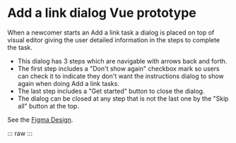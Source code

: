 <!-- <link rel="stylesheet" href="../node_modules/@wikimedia/codex/dist/codex.style.css" /> -->

<script setup>
import '../../node_modules/@wikimedia/codex/dist/codex.style.css';
import AddLinkDialogDemo from '../../component-demos/add-link-dialog/AddLinkDialogDemo.vue'
</script>

Add a link dialog Vue prototype
===============================

When a newcomer starts an Add a link task a dialog is placed on top of visual editor giving the user detailed information in the steps to complete the task. 

- This dialog has 3 steps which are navigable with arrows back and forth.
- The first step includes a "Don't show again" checkbox mark so users can check it to indicate they don't want the instructions dialog to show again when doing Add a link tasks.
- The last step includes a "Get started" button to close the dialog.
- The dialog can be closed at any step that is not the last one by the "Skip all" button at the top.

See the [Figma Design](https://www.figma.com/file/Pgo6fPGaDDiqXWGfMI8oiF/Growth---features?node-id=1271-97685).


::: raw
<AddLinkDialogDemo />
:::


